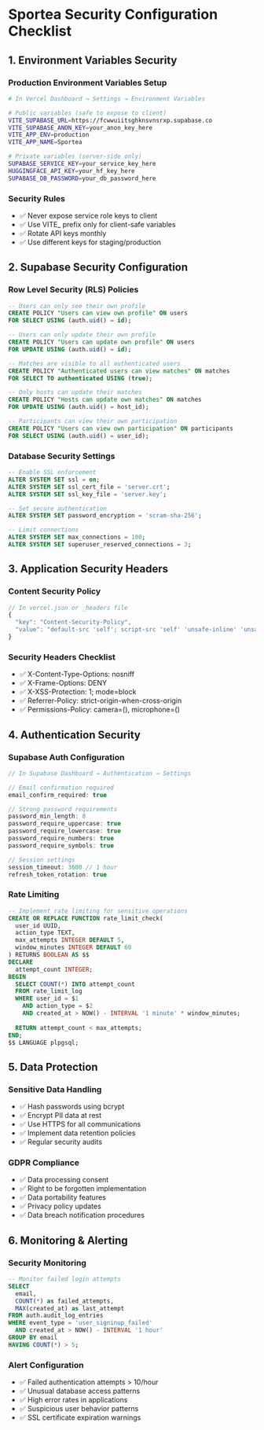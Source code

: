 # Sportea Security Configuration Checklist

## 1. Environment Variables Security

### Production Environment Variables Setup
```bash
# In Vercel Dashboard → Settings → Environment Variables

# Public variables (safe to expose to client)
VITE_SUPABASE_URL=https://fcwwuiitsghknsvnsrxp.supabase.co
VITE_SUPABASE_ANON_KEY=your_anon_key_here
VITE_APP_ENV=production
VITE_APP_NAME=Sportea

# Private variables (server-side only)
SUPABASE_SERVICE_KEY=your_service_key_here
HUGGINGFACE_API_KEY=your_hf_key_here
SUPABASE_DB_PASSWORD=your_db_password_here
```

### Security Rules
- ✅ Never expose service role keys to client
- ✅ Use VITE_ prefix only for client-safe variables
- ✅ Rotate API keys monthly
- ✅ Use different keys for staging/production

## 2. Supabase Security Configuration

### Row Level Security (RLS) Policies
```sql
-- Users can only see their own profile
CREATE POLICY "Users can view own profile" ON users
FOR SELECT USING (auth.uid() = id);

-- Users can only update their own profile
CREATE POLICY "Users can update own profile" ON users
FOR UPDATE USING (auth.uid() = id);

-- Matches are visible to all authenticated users
CREATE POLICY "Authenticated users can view matches" ON matches
FOR SELECT TO authenticated USING (true);

-- Only hosts can update their matches
CREATE POLICY "Hosts can update own matches" ON matches
FOR UPDATE USING (auth.uid() = host_id);

-- Participants can view their own participation
CREATE POLICY "Users can view own participation" ON participants
FOR SELECT USING (auth.uid() = user_id);
```

### Database Security Settings
```sql
-- Enable SSL enforcement
ALTER SYSTEM SET ssl = on;
ALTER SYSTEM SET ssl_cert_file = 'server.crt';
ALTER SYSTEM SET ssl_key_file = 'server.key';

-- Set secure authentication
ALTER SYSTEM SET password_encryption = 'scram-sha-256';

-- Limit connections
ALTER SYSTEM SET max_connections = 100;
ALTER SYSTEM SET superuser_reserved_connections = 3;
```

## 3. Application Security Headers

### Content Security Policy
```javascript
// In vercel.json or _headers file
{
  "key": "Content-Security-Policy",
  "value": "default-src 'self'; script-src 'self' 'unsafe-inline' 'unsafe-eval' https://vercel.live; style-src 'self' 'unsafe-inline' https://fonts.googleapis.com; font-src 'self' https://fonts.gstatic.com; img-src 'self' data: https:; connect-src 'self' https://*.supabase.co wss://*.supabase.co https://api.huggingface.co;"
}
```

### Security Headers Checklist
- ✅ X-Content-Type-Options: nosniff
- ✅ X-Frame-Options: DENY
- ✅ X-XSS-Protection: 1; mode=block
- ✅ Referrer-Policy: strict-origin-when-cross-origin
- ✅ Permissions-Policy: camera=(), microphone=()

## 4. Authentication Security

### Supabase Auth Configuration
```javascript
// In Supabase Dashboard → Authentication → Settings

// Email confirmation required
email_confirm_required: true

// Strong password requirements
password_min_length: 8
password_require_uppercase: true
password_require_lowercase: true
password_require_numbers: true
password_require_symbols: true

// Session settings
session_timeout: 3600 // 1 hour
refresh_token_rotation: true
```

### Rate Limiting
```sql
-- Implement rate limiting for sensitive operations
CREATE OR REPLACE FUNCTION rate_limit_check(
  user_id UUID,
  action_type TEXT,
  max_attempts INTEGER DEFAULT 5,
  window_minutes INTEGER DEFAULT 60
) RETURNS BOOLEAN AS $$
DECLARE
  attempt_count INTEGER;
BEGIN
  SELECT COUNT(*) INTO attempt_count
  FROM rate_limit_log
  WHERE user_id = $1
    AND action_type = $2
    AND created_at > NOW() - INTERVAL '1 minute' * window_minutes;
    
  RETURN attempt_count < max_attempts;
END;
$$ LANGUAGE plpgsql;
```

## 5. Data Protection

### Sensitive Data Handling
- ✅ Hash passwords using bcrypt
- ✅ Encrypt PII data at rest
- ✅ Use HTTPS for all communications
- ✅ Implement data retention policies
- ✅ Regular security audits

### GDPR Compliance
- ✅ Data processing consent
- ✅ Right to be forgotten implementation
- ✅ Data portability features
- ✅ Privacy policy updates
- ✅ Data breach notification procedures

## 6. Monitoring & Alerting

### Security Monitoring
```sql
-- Monitor failed login attempts
SELECT 
  email,
  COUNT(*) as failed_attempts,
  MAX(created_at) as last_attempt
FROM auth.audit_log_entries
WHERE event_type = 'user_signinup_failed'
  AND created_at > NOW() - INTERVAL '1 hour'
GROUP BY email
HAVING COUNT(*) > 5;
```

### Alert Configuration
- ✅ Failed authentication attempts > 10/hour
- ✅ Unusual database access patterns
- ✅ High error rates in applications
- ✅ Suspicious user behavior patterns
- ✅ SSL certificate expiration warnings
